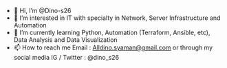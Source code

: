 - 👋 Hi, I’m @Dino-s26
- 👀 I’m interested in IT with specialty in Network, Server Infrastructure and Automation
- 🌱 I’m currently learning Python, Automation (Terraform, Ansible, etc), Data Analysis and Data Visualization
- 📫 How to reach me Email : Alldino.syaman@gmail.com or through my social media IG / Twitter : @dino_s26

<!---
Dino-s26/Dino-s26 is a ✨ special ✨ repository because its `README.md` (this file) appears on your GitHub profile.
You can click the Preview link to take a look at your changes.
--->
